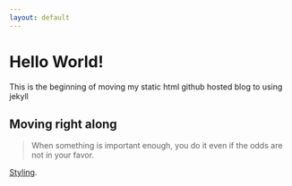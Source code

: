 ```yaml
---
layout: default
---
```


# [](#header-1)Hello World!

This is the beginning of moving my static html github hosted blog to using jekyll

## [](#header-2)Moving right along

> When something is important enough, you do it even if the odds are not in your favor.

[Styling](styling).

